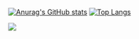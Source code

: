 [![Anurag's GitHub stats](https://github-readme-stats.vercel.app/api?username=gabiaabreu&show_icons=true&theme=monokai)](https://github.com/anuraghazra/github-readme-stats)
[![Top Langs](https://github-readme-stats.vercel.app/api/top-langs/?username=gabiaabreu&theme=monokai)](https://github.com/anuraghazra/github-readme-stats)

<div style="display: inline_block">
<a href="https://www.linkedin.com/in/gabrielasabreu/"><img src="https://img.shields.io/badge/LinkedIn-0077B5?style=for-the-badge&logo=linkedin&logoColor=white"></a>
</div><br>
